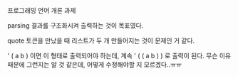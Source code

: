프로그래밍 언어 개론 과제​

parsing 결과를 구조화시켜 출력하는 것이 목표였다.

quote 토큰을 만났을 때 리스트가 두 개 만들어지는 것이 문제인 거 같다.

' ( a b ) 이면 이 형태로 출력되어야 하는데, 계속 ' ( ( a b ) ) 로 출력이 된다. 무슨 이유 때문에 그런지는 알 것 같은데, 어떻게 수정해야할 지 모르겠다..ㅠㅠ


